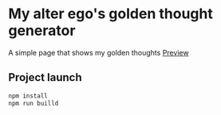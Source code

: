 
# My alter ego's golden thought generator
A simple page that shows my golden thoughts
[Preview](https://tomaszjader.github.io/rick-and-morty-react/)
## Project launch
```sh
npm install
npm run builld
```
